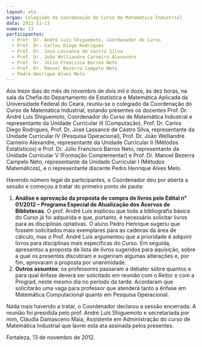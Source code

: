 ```yaml
---
layout: ata
orgao: Colegiado da Coordenação do Curso de Matemática Industrial
data: 2012-11-13
numero: 13
participantes:
  - Prof. Dr. André Luís Shiguemoto, Coordenador do Curso
  - Prof. Dr. Carlos Diego Rodrigues
  - Prof. Dr. José Lassance de Castro Silva
  - Prof. Dr. João Welliandre Carneiro Alexandre
  - Prof. Dr. Júlio Francisco Barros Neto
  - Prof. Dr. Manoel Bezerra Campelo Neto
  - Pedro Henrique Alves Melo
---
```


Aos treze dias do mês de novembro de dois mil e doze, às dez horas, na sala da Chefia do Departamento de Estatística e Matemática Aplicada da Universidade Federal do Ceará, reuniu-se o colegiado da Coordenação do Curso de Matemática Industrial, estando presentes os docentes Prof. Dr. André Luís Shiguemoto, Coordenador do Curso de Matemática Industrial e representante da Unidade Curricular III (Computação), Prof. Dr. Carlos Diego Rodrigues, Prof. Dr. José Lassance de Castro Silva, representante da Unidade Curricular IV (Pesquisa Operacional), Prof. Dr. João Welliandre Carneiro Alexandre, representante da Unidade Curricular II (Métodos Estatísticos) e Prof. Dr. Júlio Francisco Barros Neto, representante da Unidade Curricular V (Formação Complementar) e Prof. Dr. Manoel Bezerra Campelo Neto, representante da Unidade Curricular I (Métodos Matemáticos), e o representante discente Pedro Henrique Alves Melo.

Havendo número legal de participantes, o Coordenador deu por aberta a sessão e começou a tratar do primeiro ponto de pauta:

1. **Análise e aprovação da proposta de compra de livros pelo Edital n° 01/2012 – Programa Especial de Atualização dos Acervos de Bibliotecas**.
   O prof. André Luís explicou que toda a bibliografia básica do Curso já foi adquirida e que, portanto, é necessário solicitar livros para as disciplinas optativas.
   O aluno Pedro Henrique sugeriu que fossem solicitados mais exemplares para as cadeiras da área de cálculo, mas o Prof. André Luís argumentou que a prioridade é adquirir livros para disciplinas mais específicas do Curso.
   Em seguida, apresentou a proposta de lista de livros sugeridos para aquisição, sobre a qual os presentes discutiram e sugeriram algumas alterações e, por fim, aprovaram a proposta por unanimidade.
2. **Outros assuntos**: os professores passaram a debater sobre quantos e para qual ênfase deverá ser solicitado em reunião com o Reitor e com a Prograd, neste mesmo dia no período da tarde.
   Acordaram que solicitarão uma vaga para professor que atenderá tanto a ênfase em Matemática Computacional quanto em Pesquisa Operacional.

Nada mais havendo a tratar, o Coordenador declarou a sessão encerrada.
A reunião foi presidida pelo prof. André Luís Shiguemoto e secretariada por mim, Cláudia Damasceno Maia, Assistente em Administração do curso de Matemática Industrial que lavrei esta ata assinada pelos presentes.

Fortaleza, 13 de novembro de 2012.

